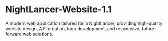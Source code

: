 # NightLancer-Website-1.1
A modern web application tailored for a NightLancer, providing high-quality website design, API creation, logo development, and responsive, future-forward web solutions.
